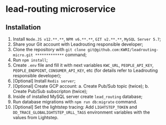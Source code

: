 # lead-routing microservice

## Installation
1. Install `Node.JS v12.**.**`, `NPM v6.**.**`, `GIT v2.**.**`, `MySQL Server 5.7`;
1. Share your Git account with Leadrouting responsible developer;
1. Clone the repository  with `git clone git@github.com:KWRI/leadrouting-micro.git *************` command;
1. Run `npm install`;
1. Create `.env` file and fill it with next variables `KWC_URL`, `PEOPLE_API_KEY`, `PEOPLE_ENDPOINT`, `CONSUMER_API_KEY`, etc (for details refer to Leadrouting responsible developer);
1. [Optional] Install `Redis server`;
1. [Optional] Create GCP account:
    a.  Create Pub/Sub topic (twice);
    b. Create Pub/Sub subscripton (twice);
1. Inside of installed MySQL server create `lead_routing` database;
1. Run database migrations with `npm run db:migrate` command.
1. [Optional] Set the lightstep tracing:
    Add `LIGHTSTEP_TOKEN` and `DD_TRACE_GLOBALIGHTSTEP_URLL_TAGS` environment variables with the values from Lightstep.
